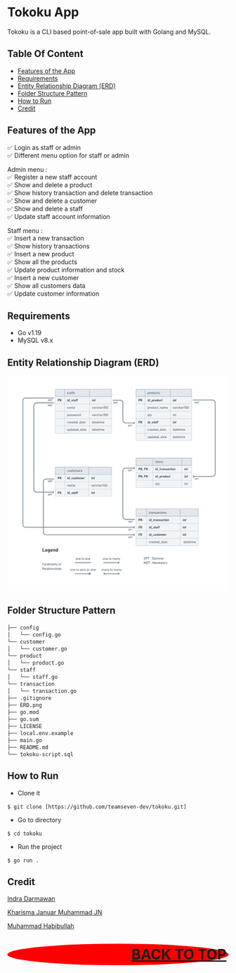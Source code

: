 # Tokoku App

Tokoku is a CLI based point-of-sale app built with Golang and MySQL.

## Table Of Content

- [Features of the App](#features-of-the-app)
- [Requirements](#Requirements)
- [Entity Relationship Diagram (ERD)](#entity-relationship-diagram-erd)
- [Folder Structure Pattern](#folder-structure-pattern)
- [How to Run](#how-to-run)
- [Credit](#credit)

## Features of the App

  :white_check_mark: Login as staff or admin\
  :white_check_mark: Different menu option for staff or admin
  
  Admin menu :\
  :white_check_mark: Register a new staff account\
  :white_check_mark: Show and delete a product\
  :white_check_mark: Show history transaction and delete transaction\
  :white_check_mark: Show and delete a customer\
  :white_check_mark: Show and delete a staff\
  :white_check_mark: Update staff account information
  
  Staff menu :\
  :white_check_mark: Insert a new transaction\
  :white_check_mark: Show history transactions\
  :white_check_mark: Insert a new product\
  :white_check_mark: Show all the products\
  :white_check_mark: Update product information and stock\
  :white_check_mark: Insert a new customer\
  :white_check_mark: Show all customers data\
  :white_check_mark: Update customer information

## Requirements
- Go v1.19
- MySQL v8.x

## Entity Relationship Diagram (ERD)
![run](./ERD-Design.png)

## Folder Structure Pattern
```
├── config
│   └── config.go
└── customer
│   └── customer.go
└── product
│   └── product.go
└── staff
│   └── staff.go
└── transaction
│   └── transaction.go
├── .gitignore
├── ERD.png
├── go.mod
├── go.sum
├── LICENSE
├── local.env.example
├── main.go
├── README.md
└── tokoku-script.sql
```

## How to Run

- Clone it

```
$ git clone [https://github.com/teamseven-dev/tokoku.git]
```

- Go to directory

```
$ cd tokoku
```

- Run the project

```
$ go run .
```

## Credit
[Indra Darmawan](https://github.com/e1more)

[Kharisma Januar Muhammad JN](https://github.com/kharismajanuar)

[Muhammad Habibullah](https://github.com/hebobibun)



<p align="right" style="padding: 5px; border-radius: 100%; background-color: red; font-size: 2rem;">
  <b><a href="#tokoku-app">BACK TO TOP</a></b>
</p>
